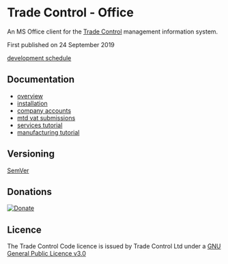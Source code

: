 # Trade Control - Office

An MS Office client for the [Trade Control](https://tradecontrol.github.io) management information system.

First published on 24 September 2019

[development schedule](changelog.md)

## Documentation

- [overview](https://tradecontrol.github.io/app)
- [installation](https://tradecontrol.github.io/tutorials/installing-office)
- [company accounts](https://tradecontrol.github.io/tutorials/balance-sheet)
- [mtd vat submissions](https://tradecontrol.github.io/tutorials/digital-tax)
- [services tutorial](https://tradecontrol.github.io/tutorials/services)
- [manufacturing tutorial](https://tradecontrol.github.io/tutorials/manufacturing)

## Versioning

[SemVer](http://semver.org/)

## Donations

[![Donate](https://www.paypalobjects.com/en_US/i/btn/btn_donate_SM.gif)](https://www.paypal.com/cgi-bin/webscr?cmd=_s-xclick&hosted_button_id=C55YGUTBJ4N36)

## Licence

The Trade Control Code licence is issued by Trade Control Ltd under a [GNU General Public Licence v3.0](https://www.gnu.org/licenses/gpl-3.0.en.html) 





